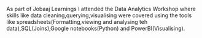 As part of Jobaaj Learnings I attended the Data Analytics Workshop where skills like data cleaning,querying,visualising were covered using the tools like spreadsheets(Formatting,viewing and analysing teh data),SQL(Joins),Google notebooks(Python) and PowerBI(Visualising).
